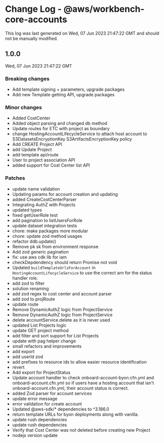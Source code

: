 # Change Log - @aws/workbench-core-accounts

This log was last generated on Wed, 07 Jun 2023 21:47:22 GMT and should not be manually modified.

## 1.0.0
Wed, 07 Jun 2023 21:47:22 GMT

### Breaking changes

- Add template signing + parameters, upgrade packages
- Add new Template getting API, upgrade packages

### Minor changes

- Added CostCenter
- Added object parsing and changed db method
- Update routes for ETC with project as boundary
- change HostingAccountLifecycleService to attach host account to S3DatasetsEncryptionKey S3ArtifactsEncryptionKey policy
- Add CREATE Project API
- add Update Project
- add template api/route
- User to project association API
- added support for Cost Center list API

### Patches

- update name validation
- Updating params for account creation and updating
- added CreateCostCenterParser
- Integrating AuthZ with Projects
- updated types
- fixed getUserRole test
- add pagination to listUsersForRole
- update dataset integration tests
- chore: make packages more modular
- chore: update zod method usages
- refactor ddb.update()
- Remove pk sk from environment response
- Add zod generic pagination
- fix: use aws cdk lib for iam
- checkDepdendency should return Promise not void
- Updated `buildTemplateUrlsForAccount` in `HostingAccountLifecycleService` to use the correct arn for the status handler role.
- add zod to filter
- solution renaming
- add zod regex to cost center and account parser
- add zod to projRoute
- update route
- Remove DynamicAuthZ logic from ProjectService
- Remove DynamicAuthZ logic from ProjectService
- delete accountService.delete as it is never used
- updated List Projects logic
- update GET project method
- add filter and sort support for List Projects
- update with pag helper change
- small refactors and improvements
- add export
- add userId zod
- add prefixes to resource ids to allow easier resource identification
- revert
- Add export for ProjectStatus
- Update account handler to check onboard-account-byon.cfn.yml and onboard-account.cfn.yml so if users have a hosting account that isn't onboard-account.cfn.yml, their account status is correct.
- added Zod parser for account services
- update error message
- error validation for create account
- Updated @aws-sdk/* dependencies to ^3.186.0
- return template URLs for byon deployments along with vanilla.
- update rush dependencies
- update rush dependencies
- Verify that Cost Center was not deleted before creating new Project
- nodejs version update

